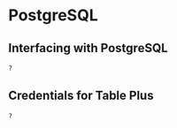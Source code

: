 # PostgreSQL

## Interfacing with PostgreSQL

```bash
?
```

## Credentials for Table Plus

```bash
?
```
